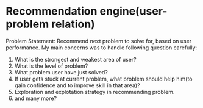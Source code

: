 # Recommendation engine(user-problem relation)
Problem Statement: Recommend next problem to solve for, based on user performance. 
My main concerns was to handle following question carefully:
1. What is the strongest and weakest area of user?
2. What is the level of problem?
3. What problem user have just solved?
4. If user gets stuck at current problem, what problem should help him(to gain confidence and to improve skill in that area)?
5. Exploration and explotation strategy in recommending problem.
6. and many more?